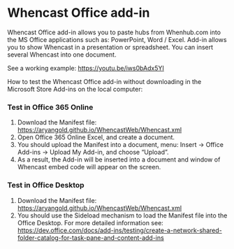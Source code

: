 # Whencast Office add-in

Whencast Office add-in allows you to paste hubs from Whenhub.com into the MS Office applications such as: PowerPoint, Word / Excel. Add-in allows you to show Whencast in a presentation or spreadsheet. You can insert several Whencast into one document.

See a working example: https://youtu.be/iws0bAdx5YI

How to test the Whencast Office add-in without downloading in the Microsoft Store Add-ins on the local computer:

### Test in Office 365 Online
1. Download the Manifest file: https://aryangold.github.io/WhencastWeb/Whencast.xml
2. Open Office 365 Online Excel, and create a document.
3. You should upload the Manifest into a document, menu: Insert -> Office Add-ins -> Upload My Add-in, and choose “Upload”.
4. As a result, the Add-in will be inserted into a document and window of Whencast embed code will appear on the screen.

### Test in Office Desktop
1. Download the Manifest file: https://aryangold.github.io/WhencastWeb/Whencast.xml
2. You should use the Sideload mechanism to load the Manifest file into the Office Desktop. For more detailed information see: https://dev.office.com/docs/add-ins/testing/create-a-network-shared-folder-catalog-for-task-pane-and-content-add-ins

